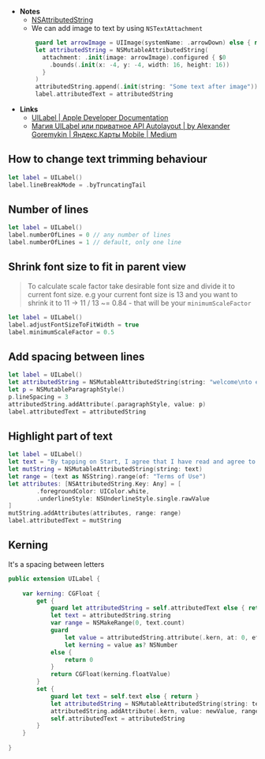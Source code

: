 - **Notes**
	- [NSAttributedString](NSAttributedString.md)
	- We can add image to text by using `NSTextAttachment`
		```swift
		 guard let arrowImage = UIImage(systemName: .arrowDown) else { return }
		 let attributedString = NSMutableAttributedString(
		   attachment: .init(image: arrowImage).configured { $0
			 .bounds(.init(x: -4, y: -4, width: 16, height: 16))
		   }
		 )
		 attributedString.append(.init(string: "Some text after image"))
		 label.attributedText = attributedString
		```
- **Links**
	- [UILabel | Apple Developer Documentation](https://developer.apple.com/documentation/uikit/uilabel)
	- [Магия UILabel или приватное API Autolayout | by Alexander Goremykin | Яндекс.Карты Mobile | Medium](https://medium.com/yandex-maps-mobile/uilabel-magic-2c83bc62a0db)


## How to change text trimming behaviour

```swift
let label = UILabel()
label.lineBreakMode = .byTruncatingTail
```

## Number of lines

```swift
let label = UILabel()
label.numberOfLines = 0 // any number of lines
label.numberOfLines = 1 // default, only one line 
```

## Shrink font size to fit in parent view

> To calculate scale factor take desirable font size and divide it to current font size.
> e.g your current font size is 13 and you want to shrink it to 11 -> 11 / 13 ~= 0.84 - that will be your `minimumScaleFactor`

```swift
let label = UILabel()
label.adjustFontSizeToFitWidth = true
label.minimumScaleFactor = 0.5  
```

## Add spacing between lines

```swift
let label = UILabel()
let attributedString = NSMutableAttributedString(string: "welcome\nto edudo".uppercased())
let p = NSMutableParagraphStyle()
p.lineSpacing = 3
attributedString.addAttribute(.paragraphStyle, value: p)
label.attributedText = attributedString
```

## Highlight part of text

```swift
let label = UILabel()
let text = "By tapping on Start, I agree that I have read and agree to the Terms of Use and Privacy Policy."
let mutString = NSMutableAttributedString(string: text)
let range = (text as NSString).range(of: "Terms of Use")
let attributes: [NSAttributedString.Key: Any] = [
		.foregroundColor: UIColor.white,
		.underlineStyle: NSUnderlineStyle.single.rawValue
]
mutString.addAttributes(attributes, range: range)
label.attributedText = mutString
```

## Kerning

It's a spacing between letters

```swift
public extension UILabel {
    
    var kerning: CGFloat {
        get {
            guard let attributedString = self.attributedText else { return 0 }
            let text = attributedString.string
            var range = NSMakeRange(0, text.count)
            guard
                let value = attributedString.attribute(.kern, at: 0, effectiveRange: &range),
                let kerning = value as? NSNumber
            else {
                return 0
            }
            return CGFloat(kerning.floatValue)
        }
        set {
            guard let text = self.text else { return }
            let attributedString = NSMutableAttributedString(string: text)
            attributedString.addAttribute(.kern, value: newValue, range: NSMakeRange(0, text.count))
            self.attributedText = attributedString
        }
    }
 
}
```
